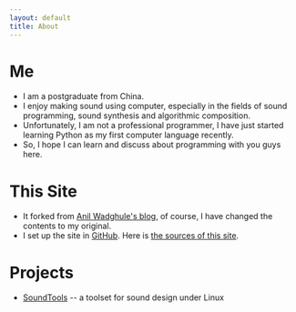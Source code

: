 ```yaml
---
layout: default
title: About
---
```


Me
========

* I am a postgraduate from China.
* I enjoy making sound using computer, especially in the fields of sound programming, sound synthesis and algorithmic composition.
* Unfortunately, I am not a professional programmer, I have just started learning Python as my first computer language recently.
* So, I hope I can learn and discuss about programming with you guys here.

This Site
===============
* It forked from [Anil Wadghule's blog](http://www.anilwadghule.com/), of course, I have changed the contents to my original.
* I set up the site in [GitHub](https://github.com/). Here is [the sources of this site](https://github.com/PatterXYZ/Blog).

Projects
========
* [SoundTools](http://patter.xyz/soundtools.html) -- a toolset for sound design under Linux
